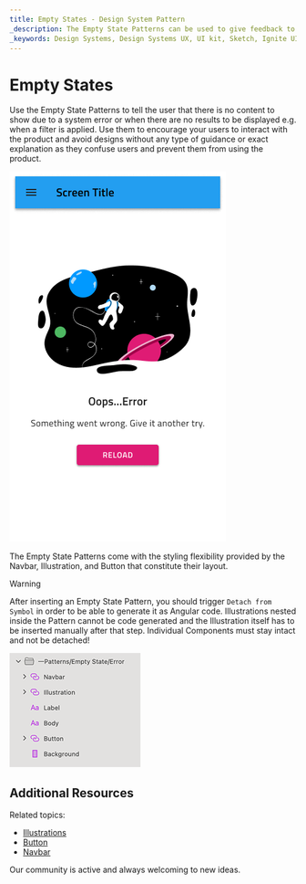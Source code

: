 ```yaml
---
title: Empty States - Design System Pattern
_description: The Empty State Patterns can be used to give feedback to the user when there is no meaningful content to show
_keywords: Design Systems, Design Systems UX, UI kit, Sketch, Ignite UI for Angular, Sketch to Angular, Angular, Angular Design System, Export code from Sketch, Design Kits for Angular, Sketch HTML, Sketch to HTML, Sketch UI kits
---
```


# Empty States

Use the Empty State Patterns to tell the user that there is no content to show due to a system error or when there are no results to be displayed e.g. when a filter is applied. Use them to encourage your users to interact with the product and avoid designs without any type of guidance or exact explanation as they confuse users and prevent them from using the product.

<img class="responsive-img" src="../images/empty-states_demo.png" srcset="../images/empty-states_demo@2x.png 2x" />

The Empty State Patterns come with the styling flexibility provided by the Navbar, Illustration, and Button that constitute their layout.

> [!WARNING]
> After inserting an Empty State Pattern, you should trigger `Detach from Symbol` in order to be able to generate it as Angular code. Illustrations nested inside the Pattern cannot be code generated and the Illustration itself has to be inserted manually after that step. Individual Components must stay intact and not be detached!

<img class="responsive-img" src="../images/empty-states_detach.png" srcset="../images/empty-states_detach@2x.png 2x" />

## Additional Resources

Related topics:

- [Illustrations](../style/illustrations.md)
- [Button](../components/button.md)
- [Navbar](../components/navbar.md)
  <div class="divider--half"></div>

Our community is active and always welcoming to new ideas.
